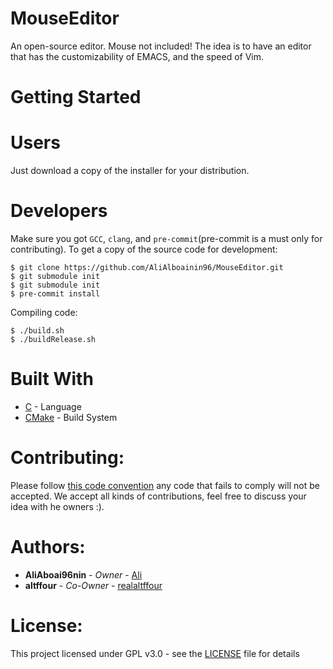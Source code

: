 # MouseEditor
An open-source editor. Mouse not included!
The idea is to have an editor that has the customizability of EMACS, and the speed of Vim.

# Getting Started

# Users
Just download a copy of the installer for your distribution.

# Developers

Make sure you got ```GCC```, ```clang```, and ```pre-commit```(pre-commit is a must only for contributing).
To get a copy of the source code for development:
```shell
$ git clone https://github.com/AliAlboainin96/MouseEditor.git
$ git submodule init
$ git submodule init
$ pre-commit install
```
Compiling code:
```shell
$ ./build.sh
$ ./buildRelease.sh
```

# Built With
* [C](http://iso-9899.info/wiki/Main_Page) - Language
* [CMake](https://cmake.org) - Build System

# Contributing:
Please follow [this code convention](https://www.doc.ic.ac.uk/lab/cplus/cstyle.html) any code that fails to comply will not be accepted.
We accept all kinds of contributions, feel free to discuss your idea with he owners :).

# Authors:
* **AliAboai96nin** - *Owner* - [Ali](https://github.com/AliAlboainin96)
* **altffour** - *Co-Owner* - [realaltffour](https://github.com/realaltffour)

# License:
This project licensed under GPL v3.0 - see the [LICENSE](LICENSE) file for details
